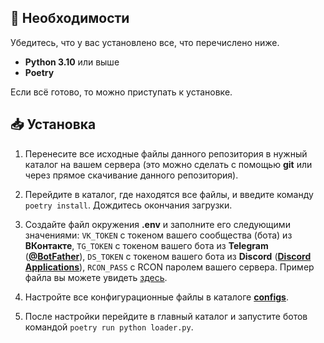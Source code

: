 ## 🔌 Необходимости
Убедитесь, что у вас установлено все, что перечислено ниже.
* **Python 3.10** или выше
* **Poetry**

Если всё готово, то можно приступать к установке.


## 📥 Установка
1. Перенесите все исходные файлы данного репозитория в нужный каталог на вашем сервера (это можно сделать с помощью **git** или через прямое скачивание данного репозитория).

2. Перейдите в каталог, где находятся все файлы, и введите команду `poetry install`. Дождитесь окончания загрузки.

3. Создайте файл окружения **.env** и заполните его следующими значениями:
`VK_TOKEN` с токеном вашего сообщества (бота) из **ВКонтакте**,
`TG_TOKEN` с токеном вашего бота из **Telegram** ([**@BotFather**](https://t.me/botfather)),
`DS_TOKEN` с токеном вашего бота из **Discord** ([**Discord Applications**](https://discord.com/developers/applications)),
`RCON_PASS` с RCON паролем вашего сервера. Пример файла вы можете увидеть [здесь](env_example.md).

4. Настройте все конфигурационные файлы в каталоге [**configs**](../configs).

5. После настройки перейдите в главный каталог и запустите ботов командой `poetry run python loader.py`.
